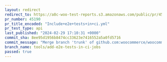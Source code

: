 ```yaml
---
layout: redirect
redirect_to: https://a8c-woo-test-reports.s3.amazonaws.com/public/pr/45190/api/index.html
pr_number: 45190
pr_title_encoded: "Include+e2e+tests+in+ci.yml"
pr_test_type: api
last_published: "2024-02-29 17:10:31 +0000"
commit_sha: 8ee95d1956b8474cc33623e7416552a5a0fd5716
commit_message: "Merge branch 'trunk' of github.com:woocommerce/woocommerce into tools…"
branch_name: tools/add-e2e-tests-in-ci-jobs
passed: true
---
```

